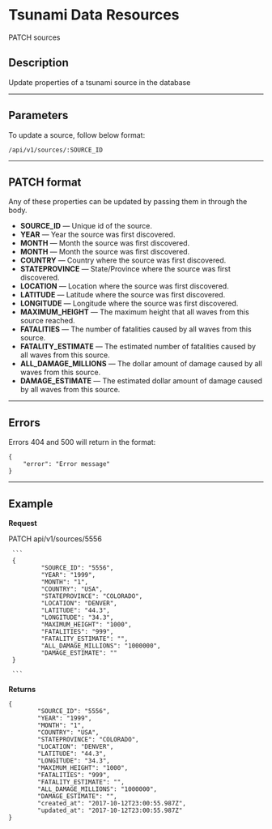 # Tsunami Data Resources

PATCH sources

## Description

Update properties of a tsunami source in the database

***

## Parameters

To update a source, follow below format:

```
/api/v1/sources/:SOURCE_ID
```

***

## PATCH format
Any of these properties can be updated by passing them in through the body.


- **SOURCE_ID** — Unique id of the source.
- **YEAR** — Year the source was first discovered.
- **MONTH** — Month the source was first discovered.
- **MONTH** — Month the source was first discovered.
- **COUNTRY** — Country where the source was first discovered.
- **STATEPROVINCE** — State/Province where the source was first discovered.
- **LOCATION** — Location where the source was first discovered.
- **LATITUDE** — Latitude where the source was first discovered.
- **LONGITUDE** — Longitude where the source was first discovered.
- **MAXIMUM_HEIGHT** — The maximum height that all waves from this source reached.
- **FATALITIES** — The number of fatalities caused by all waves from this source.
- **FATALITY_ESTIMATE** — The estimated number of fatalities caused by all waves from this source.
- **ALL_DAMAGE_MILLIONS** — The dollar amount of damage caused by all waves from this source.
- **DAMAGE_ESTIMATE** — The estimated dollar amount of damage caused by all waves from this source.

***

## Errors

Errors 404 and 500 will return in the format:

```
{
    "error": "Error message"
}
```

***

## Example
**Request**

   PATCH api/v1/sources/5556

	 ```
	 {
			 "SOURCE_ID": "5556",
			 "YEAR": "1999",
			 "MONTH": "1",
			 "COUNTRY": "USA",
			 "STATEPROVINCE": "COLORADO",
			 "LOCATION": "DENVER",
			 "LATITUDE": "44.3",
			 "LONGITUDE": "34.3",
			 "MAXIMUM_HEIGHT": "1000",
			 "FATALITIES": "999",
			 "FATALITY_ESTIMATE": "",
			 "ALL_DAMAGE_MILLIONS": "1000000",
			 "DAMAGE_ESTIMATE": ""
	 }

	 ```

**Returns**

```
{
		"SOURCE_ID": "5556",
		"YEAR": "1999",
		"MONTH": "1",
		"COUNTRY": "USA",
		"STATEPROVINCE": "COLORADO",
		"LOCATION": "DENVER",
		"LATITUDE": "44.3",
		"LONGITUDE": "34.3",
		"MAXIMUM_HEIGHT": "1000",
		"FATALITIES": "999",
		"FATALITY_ESTIMATE": "",
		"ALL_DAMAGE_MILLIONS": "1000000",
		"DAMAGE_ESTIMATE": "",
		"created_at": "2017-10-12T23:00:55.987Z",
		"updated_at": "2017-10-12T23:00:55.987Z"
}

```
